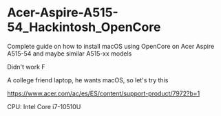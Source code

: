 # Acer-Aspire-A515-54_Hackintosh_OpenCore
Complete guide on how to install macOS using OpenCore on Acer Aspire A515-54 and maybe similar A515-xx models

Didn't work F

A college friend laptop, he wants macOS, so let's try this

https://www.acer.com/ac/es/ES/content/support-product/7972?b=1

CPU: Intel Core i7-10510U
